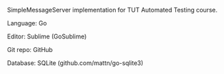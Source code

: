 SimpleMessageServer implementation for TUT Automated Testing course.

Language: Go

Editor: Sublime (GoSublime)

Git repo: GitHub

Database: SQLite (github.com/mattn/go-sqlite3)

